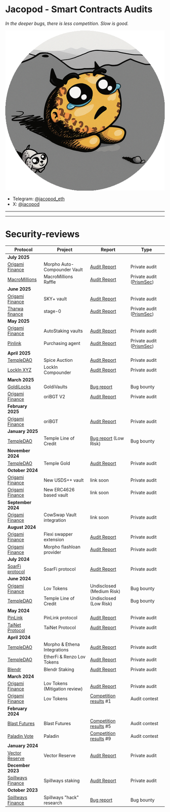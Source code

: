 # Jacopod - Smart Contracts Audits

_In the deeper bugs, there is less competition. Slow is good._

![image](logo_rounded.png)


- Telegram: [@jacopod_eth](https://t.me/jacopod_eth)
- X: [@jacopod](https://x.com/jacolansac)

----

---
# Security-reviews

| Protocol                                                         | Project                        | Report                                                                                                                                              | Type                                                  |
| ---------------------------------------------------------------- | ------------------------------ | --------------------------------------------------------------------------------------------------------------------------------------------------- | ----------------------------------------------------- |
| **July 2025**                                                    |                                |                                                                                                                                                     |                                                       |
| [Origami Finance](https://origami.finance/)                      | Morpho Auto-Compounder Vault   | [Audit Report](solo/origami/audit-Jacopod-OrigamiFinance_MorphoAutoCompounder.pdf)                                                                  | Private audit                                         |
| [MacroMillions](https://macromillions.io/)                       | MacroMillions Raffle           | [Audit Report](solo/macromillions/audit-Prism-MacroMillions_MacroMillionsRaffle.pdf)                                                                | Private audit ([PrismSec](https://www.prismsec.xyz/)) |
| **June 2025**                                                    |                                |                                                                                                                                                     |                                                       |
| [Origami Finance](https://origami.finance/)                      | SKY+ vault                     | [Audit Report](solo/origami/audit-report_OrigamiFinance_SKY_jacopod.pdf)                                                                            | Private audit                                         |
| [Tharwa finance](https://www.tharwa.finance/)                    | stage-0                        | [Audit Report](solo/tha-rwa/audit-report.pdf)                                                                                                       | Private audit ([PrismSec](https://www.prismsec.xyz/)) |
| **May 2025**                                                     |                                |                                                                                                                                                     |                                                       |
| [Origami Finance](https://origami.finance/)                      | AutoStaking vaults             | [Audit Report](solo/origami/audit-report_OrigamiFinance_AutoStakingVaults_jacopod.pdf)                                                              | Private audit                                         |
| [Pinlink](https://pinlink.ai/)                                   | Purchasing agent               | [Audit Report](solo/pinlink/audit-prism-Pinlink_AutoCompoundingAgent.pdf)                                                                           | Private audit ([PrismSec](https://www.prismsec.xyz/)) |
| **April 2025**                                                   |                                |                                                                                                                                                     |                                                       |
| [TempleDAO](https://templedao.link/)                             | Spice Auction                  | [Audit Report](solo/temple/templeGold/temple-gold-spice-auction-updates.md)                                                                         | Private audit                                         |
| [LockIn XYZ](https://x.com/lockinxyz?s=21)                       | LockIn Compounder              | [Audit Report](solo/lockin-xyz/lockin-audit-report.md)                                                                                              | Private audit                                         |
| **March 2025**                                                   |                                |                                                                                                                                                     |                                                       |
| [GoldiLocks](https://www.goldilocksdao.io/)                      | GoldiVaults                    | [Bug report](https://gist.github.com/JacoboLansac/a919110ede3642f5f90797cea002b7f0)                                                                 | Bug bounty                                            |
| [Origami Finance](https://origami.finance/)                      | oriBGT V2                      | [Audit Report](solo/origami/oriBGT-V2-audit-report.md)                                                                                              | Private audit                                         |
| **February 2025**                                                |                                |                                                                                                                                                     |                                                       |
| [Origami Finance](https://origami.finance/)                      | oriBGT                         | [Audit Report](solo/origami/oriBGT-audit-report.md)                                                                                                 | Private audit                                         |
| **January 2025**                                                 |                                |                                                                                                                                                     |                                                       |
| [TempleDAO](https://templedao.link/)                             | Temple Line of Credit          | [Bug report](https://app.hats.finance/profile/0xjacopod) (Low Risk)                                                                                 | Bug bounty                                            |
| **November 2024**                                                |                                |                                                                                                                                                     |                                                       |
| [TempleDAO](https://templedao.link/)                             | Temple Gold                    | [Audit Report](solo/temple/templeGold/temple-gold-report.md)                                                                                        | Private audit                                         |
| **October 2024**                                                 |                                |                                                                                                                                                     |                                                       |
| [Origami Finance](https://origami.finance/)                      | New USDS++ vault               | link soon                                                                                                                                           | Private audit                                         |
| [Origami Finance](https://origami.finance/)                      | New ERC4626 based vault        | link soon                                                                                                                                           | Private audit                                         |
| **September 2024**                                               |                                |                                                                                                                                                     |                                                       |
| [Origami Finance](https://origami.finance/)                      | CowSwap Vault integration      | link soon                                                                                                                                           | Private audit                                         |
| **August 2024**                                                  |                                |                                                                                                                                                     |                                                       |
| [Origami Finance](https://origami.finance/)                      | Flexi swapper extension        | [Audit Report](solo/origami/origami-flexi-swapper-review.md)                                                                                        | Private audit                                         |
| [Origami Finance](https://origami.finance/)                      | Morpho flashloan provider      | [Audit Report]()                                                                                                                                    | Private audit                                         |
| **July 2024**                                                    |                                |                                                                                                                                                     |                                                       |
| [SoarFi protocol](https://coinmarketcap.com/currencies/soar-fi/) | SoarFi protocol                | [Audit Report](solo/soar-review.md)                                                                                                                 | Private audit                                         |
| **June 2024**                                                    |                                |                                                                                                                                                     |                                                       |
| [Origami Finance](https://origami.finance/)                      | Lov Tokens                     | Undisclosed (Medium Risk)                                                                                                                           | Bug bounty                                            |
| [TempleDAO](https://templedao.link/)                             | Temple Line of Credit          | Undisclosed (Low Risk)                                                                                                                              | Bug bounty                                            |
| **May 2024**                                                     |                                |                                                                                                                                                     |                                                       |
| [PinLink](https://pinlink.ai/)                                   | PinLink protocol               | [Audit Report](solo/pinlink-phase1-audit.md)                                                                                                        | Private audit                                         |
| [TaiNet Protocol](https://tainet.gitbook.io/tainet-whitepaper)   | TaiNet Protocol                | [Audit Report](solo/tai-net-ytao.md)                                                                                                                | Private audit                                         |
| **April 2024**                                                   |                                |                                                                                                                                                     |                                                       |
| [TempleDAO](https://templedao.link/)                             | Morpho & Ethena Integrations   | [Audit Report](solo/temple-origami-morpho-integration-review.md)                                                                                    | Private audit                                         |
| [TempleDAO](https://templedao.link/)                             | EtherFi & Renzo Lov Tokens     | [Audit Report](https://github.com/JacoboLansac/audits/blob/main/README.md)                                                                          | Private audit                                         |
| [Blendr](https://www.blendr.network/)                            | Blendr Staking                 | [Audit Report](solo/blendr-staking.md)                                                                                                              | Private audit                                         |
| **March 2024**                                                   |                                |                                                                                                                                                     |                                                       |
| [Origami Finance](https://origami.finance/)                      | Lov Tokens (Mitigation review) | [Audit Report](solo/origami-lov-mitigation-review.md)                                                                                               | Private audit                                         |
| [Origami Finance](https://origami.finance/)                      | Lov Tokens                     | [Competition results](https://app.hats.finance/audit-competitions/origami-0x998f1b716a5022be026ca6b919c0ddf45ca31abd/leaderboard) #1                | Audit contest                                         |
| **February 2024**                                                |                                |                                                                                                                                                     |                                                       |
| [Blast Futures](https://blastfutures.com/)                       | Blast Futures                  | [Competition results](https://app.hats.finance/audit-competitions/blast-futures-exchange-0x97895c329b950755566ddcdad3395caaea395074/leaderboard) #5 | Audit contest                                         |
| [Paladin Vote](https://paladin.vote/#/)                          | Paladin                        | [Competition results](https://app.hats.finance/audit-competitions/paladin-0x1610bfde27e57b068af7f38aec3d2a7b1d146989/leaderboard) #9                | Audit contest                                         |
| **January 2024**                                                 |                                |                                                                                                                                                     |                                                       |
| [Vector Reserve](https://linktr.ee/kernelprotocol)               | Vector Reserve                 | [Audit Report](solo/vector-reserve.md)                                                                                                              | Private audit                                         |
| **December 2023**                                                |                                |                                                                                                                                                     |                                                       |
| [Spillways Finance](https://spillways.finance)                   | Spillways staking              | [Audit Report](solo/spillways-staking.md)                                                                                                           | Private audit                                         |
| **October 2023**                                                 |                                |                                                                                                                                                     |                                                       |
| [Spillways Finance](https://spillways.finance)                   | Spillways "hack" research      | [Bug report](solo/spillways-hack.md)                                                                                                                | Bug bounty                                            |

